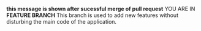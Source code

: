 **this message is shown after sucessful merge of pull request**
YOU ARE IN **FEATURE BRANCH**
This branch is used to add new features without disturbing the main code of the application.
